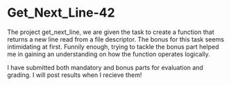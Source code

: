 # Get_Next_Line-42

The project get_next_line, we are given the task to create a function that returns a new line read from a file descriptor. The bonus for this task seems intimidating at first. Funnily enough, trying to tackle the bonus part helped me in gaining an understanding on how the function operates logically.

I have submitted both mandatory and bonus parts for evaluation and grading. I will post results when I recieve them!
